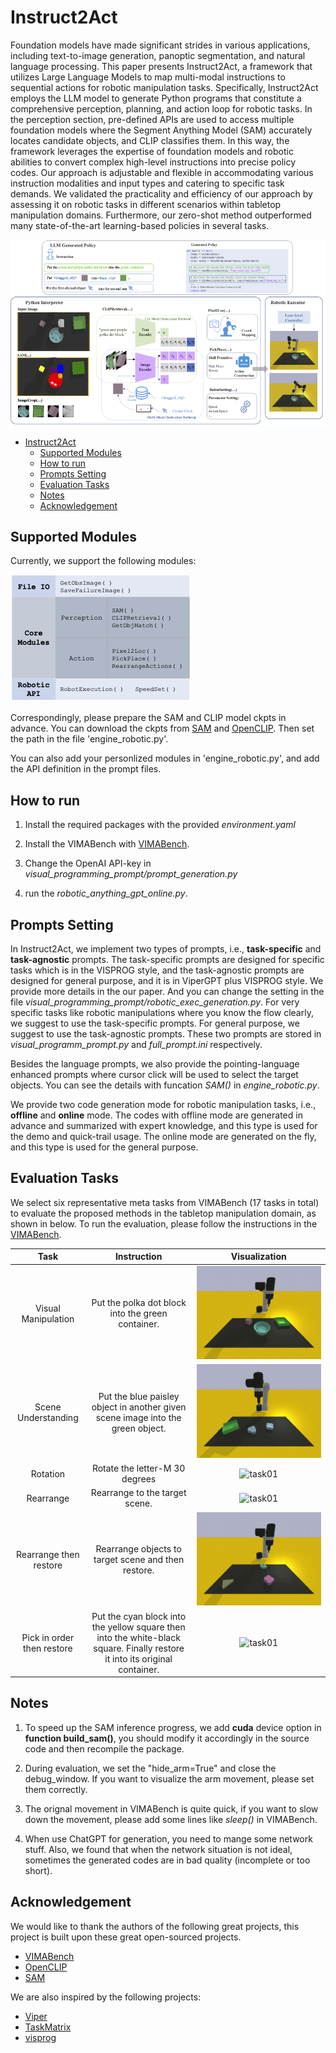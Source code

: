 # Instruct2Act

Foundation models have made significant strides in various applications, including text-to-image generation, panoptic segmentation, and natural language processing. This paper presents Instruct2Act, a framework that utilizes Large Language Models to map multi-modal instructions to sequential actions for robotic manipulation tasks. Specifically, Instruct2Act employs the LLM model to generate Python programs that constitute a comprehensive perception, planning, and action loop for robotic tasks. In the perception section, pre-defined APIs are used to access multiple foundation models where the Segment Anything Model (SAM) accurately locates candidate objects, and CLIP classifies them. In this way, the framework leverages the expertise of foundation models and robotic abilities to convert complex high-level instructions into precise policy codes. Our approach is adjustable and flexible in accommodating various instruction modalities and input types and catering to specific task demands. We validated the practicality and efficiency of our approach by assessing it on robotic tasks in different scenarios within tabletop manipulation domains. Furthermore, our zero-shot method outperformed many state-of-the-art learning-based policies in several tasks. 

![framework](images/instruct2act_framework.png)

- [Instruct2Act](#instruct2act)
  - [Supported Modules](#supported-modules)
  - [How to run](#how-to-run)
  - [Prompts Setting](#prompts-setting)
  - [Evaluation Tasks](#evaluation-tasks)
  - [Notes](#notes)
  - [Acknowledgement](#acknowledgement)

## Supported Modules

Currently, we support the following modules:

![modules](images/modules_api.png)

Correspondingly, please prepare the SAM and CLIP model ckpts in advance. You can download the ckpts from [SAM](https://github.com/facebookresearch/segment-anything#model-checkpoints) and [OpenCLIP](https://github.com/mlfoundations/open_clip). Then set the path in the file 'engine_robotic.py'.

You can also add your personlized modules in 'engine_robotic.py', and add the API definition in the prompt files.

## How to run

1. Install the required packages with the provided *environment.yaml*

2. Install the VIMABench with [VIMABench](https://github.com/vimalabs/VimaBench).

3. Change the OpenAI API-key in *visual_programming_prompt/prompt_generation.py*

4. run the *robotic_anything_gpt_online.py*.

## Prompts Setting

In Instruct2Act, we implement two types of prompts, i.e., **task-specific** and **task-agnostic** prompts. The task-specific prompts are designed for specific tasks which is in the VISPROG style, and the task-agnostic prompts are designed for general purpose, and it is in ViperGPT plus VISPROG style. We provide more details in the our paper. And you can change the setting in the file *visual_programming_prompt/robotic_exec_generation.py*. For very specific tasks like robotic manipulations where you know the flow clearly, we suggest to use the task-specific prompts. For general purpose, we suggest to use the task-agnostic prompts. These two prompts are stored in *visual_programm_prompt.py* and *full_prompt.ini* respectively.

Besides the language prompts, we also provide the pointing-language enhanced prompts where cursor click will be used to select the target objects. You can see the details with funcation *SAM()* in *engine_robotic.py*. 

We provide two code generation mode for robotic manipulation tasks, i.e., **offline** and **online** mode. The codes with offline mode are generated in advance and summarized with expert knowledge, and this type is used for the demo and quick-trail usage. The online mode are generated on the fly, and this type is used for the general purpose.

## Evaluation Tasks

We select six representative meta tasks from VIMABench (17 tasks in total) to evaluate the proposed methods in the tabletop manipulation domain, as shown in below. To run the evaluation, please follow the instructions in the [VIMABench](https://github.com/vimalabs/VimaBench).

| Task | Instruction | Visualization |
|:---:|:---:|:---:|
| Visual Manipulation | Put the  polka dot block  into the  green container. | ![task01](images/tasks_gif/task01.gif) |
| Scene Understanding | Put the  blue paisley  object in  another given scene image  into the  green object. | ![task01](images/tasks_gif/task02.gif) |
| Rotation | Rotate the  letter-M 30  degrees | ![task01](images/tasks_gif/task03.gif) |
| Rearrange | Rearrange to the target scene. | ![task01](images/tasks_gif/task04.gif) |
| Rearrange then restore | Rearrange objects to target scene and then restore. | ![task01](images/tasks_gif/task05.gif) |
| Pick in order then restore | Put the cyan block into the yellow square then into the white-black square. Finally restore it into its original container. | ![task01](images/tasks_gif/task17.gif) |

## Notes

1. To speed up the SAM inference progress, we add **cuda** device option in **function build_sam()**, you should modify it accordingly in the source code and then recompile the package.

2. During evaluation, we set the "hide_arm=True" and close the debug_window. If you want to visualize the arm movement, please set them correctly.

3. The orignal movement in VIMABench is quite quick, if you want to slow down the movement, please add some lines like *sleep()* in VIMABench.

4. When use ChatGPT for generation, you need to mange some network stuff. Also, we found that when the network situation is not ideal, sometimes the generated codes are in bad quality (incomplete or too short).

## Acknowledgement

We would like to thank the authors of the following great projects, this project is built upon these great open-sourced projects.

- [VIMABench](https://github.com/vimalabs/VimaBench)
- [OpenCLIP](https://github.com/mlfoundations/open_clip)
- [SAM](https://github.com/facebookresearch/segment-anything#model-checkpoints)

We are also inspired by the following projects:

- [Viper](https://github.com/cvlab-columbia/viper)
- [TaskMatrix](https://github.com/microsoft/TaskMatrix)
- [visprog](https://github.com/allenai/visprog)
